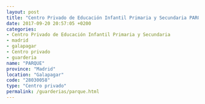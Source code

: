 ```yaml
---
layout: post
title: "Centro Privado de Educación Infantil Primaria y Secundaria PARQUE"
date: 2017-09-20 20:57:05 +0200
categories:
- Centro Privado de Educación Infantil Primaria y Secundaria
- madrid
- galapagar
- Centro privado
- guarderia
name: "PARQUE"
province: "Madrid"
location: "Galapagar"
code: "28030058"
type: "Centro privado"
permalink: /guarderias/parque.html
---
```

